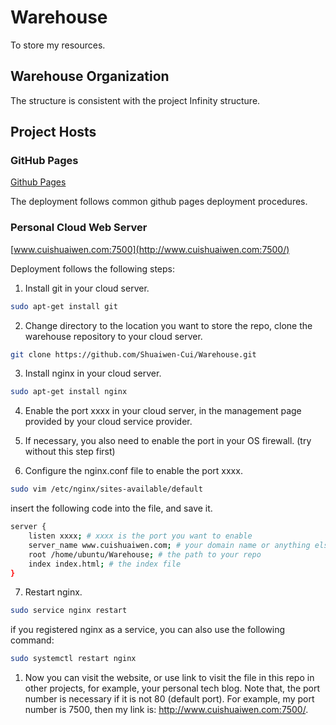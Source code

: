 # Warehouse
To store my resources.

## Warehouse Organization
The structure is consistent with the project Infinity structure.

## Project Hosts

### GitHub Pages
[Github Pages](https://shuaiwen-cui.github.io/Warehouse/)

The deployment follows common github pages deployment procedures.

### Personal Cloud Web Server
[www.cuishuaiwen.com:7500](http://www.cuishuaiwen.com:7500/)

Deployment follows the following steps:

1. Install git in your cloud server.

```bash
sudo apt-get install git
```

2. Change directory to the location you want to store the repo, clone the warehouse repository to your cloud server.

```bash
git clone https://github.com/Shuaiwen-Cui/Warehouse.git
```

3. Install nginx in your cloud server.

```bash
sudo apt-get install nginx
```

4. Enable the port xxxx in your cloud server, in the management page provided by your cloud service provider. 
   
5. If necessary, you also need to enable the port in your OS firewall. (try without this step first)

6. Configure the nginx.conf file to enable the port xxxx.

```bash
sudo vim /etc/nginx/sites-available/default
```
insert the following code into the file, and save it.

```bash
server {
    listen xxxx; # xxxx is the port you want to enable
    server_name www.cuishuaiwen.com; # your domain name or anything else
    root /home/ubuntu/Warehouse; # the path to your repo
    index index.html; # the index file
}
```

7. Restart nginx.

```bash
sudo service nginx restart
```

if you registered nginx as a service, you can also use the following command:

```bash
sudo systemctl restart nginx
```

1. Now you can visit the website, or use link to visit the file in this repo in other projects, for example, your personal tech blog. Note that, the port number is necessary if it is not 80 (default port). For example, my port number is 7500, then my link is: http://www.cuishuaiwen.com:7500/.


